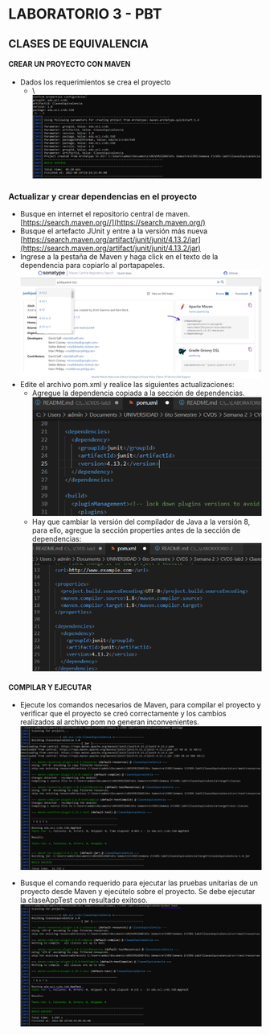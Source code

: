 LABORATORIO 3 - PBT
===

## CLASES DE EQUIVALENCIA

#### CREAR UN PROYECTO CON MAVEN
* Dados los requerimientos se crea el proyecto
    * \ ![1](https://github.com/Tianrojas/CVDS-lab3/blob/main/Resourses/1.png)

### Actualizar y crear dependencias en el proyecto

* Busque en internet el repositorio central de maven. \
    [https://search.maven.org//](https://search.maven.org/)
* Busque el artefacto JUnit y entre a la versión más nueva \
    [https://search.maven.org/artifact/junit/junit/4.13.2/jar](https://search.maven.org/artifact/junit/junit/4.13.2/jar)
* Ingrese a la pestaña de Maven y haga click en el texto de la dependencia para copiarlo al portapapeles. \
    ![2](https://github.com/Tianrojas/CVDS-lab3/blob/main/Resourses/2.png)
* Edite el archivo pom.xml y realice las siguientes actualizaciones:
    * Agregue la dependencia copiada a la sección de dependencias. \
        ![3](https://github.com/Tianrojas/CVDS-lab3/blob/main/Resourses/3.png)
    * Hay que cambiar la versión del compilador de Java a la versión 8, para ello, agregue la sección properties antes de la sección de dependencias: \
        ![4](https://github.com/Tianrojas/CVDS-lab3/blob/main/Resourses/4.png)

#### COMPILAR Y EJECUTAR

* Ejecute los comandos necesarios de Maven, para compilar el proyecto y verificar que el proyecto se creó correctamente y los cambios realizados al archivo pom no generan inconvenientes. \
    ![5](https://github.com/Tianrojas/CVDS-lab3/blob/main/Resourses/5.png)

* Busque el comando requerido para ejecutar las pruebas unitarias de un proyecto desde Maven y ejecútelo sobre el proyecto. Se debe ejecutar la claseAppTest con resultado exitoso. \
    ![6](https://github.com/Tianrojas/CVDS-lab3/blob/main/Resourses/6.png)

